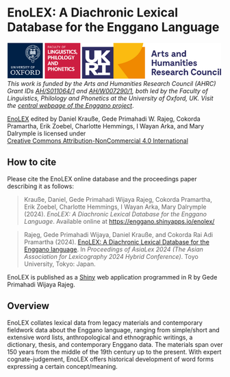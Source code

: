 
<!-- README.md is generated from README.Rmd. Please edit that file -->

# EnoLEX: A Diachronic Lexical Database for the Enggano Language

<!-- badges: start -->

[<img src="enolex/www/file-oxweb-logo.gif" width="84"
alt="The University of Oxford" />](https://www.ox.ac.uk/)
[<img src="enolex/www/file-lingphil.png" width="83"
alt="Faculty of Linguistics, Philology and Phonetics, the University of Oxford" />](https://www.ling-phil.ox.ac.uk/)
[<img src="enolex/www/file-ahrc.png" width="325"
alt="Arts and Humanities Research Council (AHRC)" />](https://www.ukri.org/councils/ahrc/)
</br>*This work is funded by the Arts and Humanities Research Council
(AHRC) Grant IDs
[AH/S011064/1](https://gtr.ukri.org/projects?ref=AH%2FS011064%2F1) and
[AH/W007290/1](https://gtr.ukri.org/projects?ref=AH%2FW007290%2F1), both
led by the Faculty of Linguistics, Philology and Phonetics at the
University of Oxford, UK. Visit the [central webpage of the Enggano
project](https://enggano.ling-phil.ox.ac.uk/)*.

<p xmlns:cc="http://creativecommons.org/ns#" xmlns:dct="http://purl.org/dc/terms/">
<a property="dct:title" rel="cc:attributionURL" href="https://enggano.shinyapps.io/enolex/">EnoLEX</a>
edited by <span property="cc:attributionName">Daniel Krauße, Gede
Primahadi W. Rajeg, Cokorda Pramartha, Erik Zoebel, Charlotte Hemmings,
I Wayan Arka, and Mary Dalrymple</span> is licensed under
<a href="https://creativecommons.org/licenses/by-nc/4.0/?ref=chooser-v1" target="_blank" rel="license noopener noreferrer" style="display:inline-block;">Creative
Commons Attribution-NonCommercial 4.0
International<img style="height:22px!important;margin-left:3px;vertical-align:text-bottom;" src="https://mirrors.creativecommons.org/presskit/icons/cc.svg?ref=chooser-v1" alt=""><img style="height:22px!important;margin-left:3px;vertical-align:text-bottom;" src="https://mirrors.creativecommons.org/presskit/icons/by.svg?ref=chooser-v1" alt=""><img style="height:22px!important;margin-left:3px;vertical-align:text-bottom;" src="https://mirrors.creativecommons.org/presskit/icons/nc.svg?ref=chooser-v1" alt=""></a>
</p>
<!-- badges: end -->

## How to cite

Please cite the EnoLEX online database and the proceedings paper
describing it as follows:

> Krauße, Daniel, Gede Primahadi Wijaya Rajeg, Cokorda Pramartha, Erik
> Zoebel, Charlotte Hemmings, I Wayan Arka, Mary Dalrymple (2024).
> *EnoLEX: A Diachronic Lexical Database for the Enggano Language*.
> Available online at <https://enggano.shinyapps.io/enolex/>

> Rajeg, Gede Primahadi Wijaya, Daniel Krauße, and Cokorda Rai Adi
> Pramartha (2024). [EnoLEX: A Diachronic Lexical Database for the
> Enggano
> language](https://enggano.ling-phil.ox.ac.uk/static/papers/EnoLEX%20-%20A%20Diachronic%20Lexical%20Database%20for%20the%20Enggano%20language%20%5BPreprint%5D.pdf).
> In *Proceedings of AsiaLex 2024 (The Asian Association for
> Lexicography 2024 Hybrid Conference)*. Toyo University, Tokyo: Japan.

EnoLEX is published as a [Shiny](https://shiny.posit.co) web application
programmed in R by Gede Primahadi Wijaya Rajeg.

## Overview

EnoLEX collates lexical data from legacy materials and contemporary
fieldwork data about the Enggano language, ranging from simple/short and
extensive word lists, anthropological and ethnographic writings, a
dictionary, thesis, and contemporary Enggano data. The materials span
over 150 years from the middle of the 19th century up to the present.
With expert cognate-judgement, EnoLEX offers historical development of
word forms expressing a certain concept/meaning.
